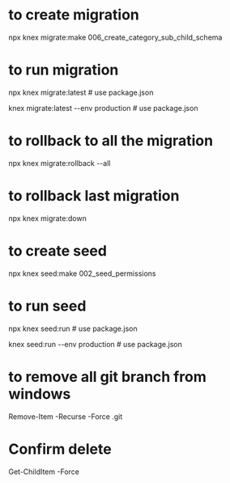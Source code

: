 # to create migration
npx knex migrate:make 006_create_category_sub_child_schema

# to run migration
npx knex migrate:latest   # use package.json

knex migrate:latest --env production # use package.json

# to rollback to all the migration
npx knex migrate:rollback --all

# to rollback last migration 
npx knex migrate:down

# to create seed
npx knex seed:make 002_seed_permissions

# to run seed 
npx knex seed:run # use package.json

knex seed:run --env production # use package.json

# to remove all git branch from windows
Remove-Item -Recurse -Force .git
# Confirm delete
Get-ChildItem -Force 
